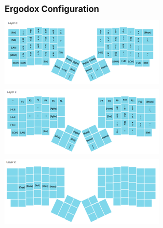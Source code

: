 # Ergodox Configuration

![](https://github.com/willricketts/ergodox/blob/master/screenshots/0.png?raw=true)

![](https://github.com/willricketts/ergodox/blob/master/screenshots/1.png?raw=true)

![](https://github.com/willricketts/ergodox/blob/master/screenshots/2.png?raw=true)
